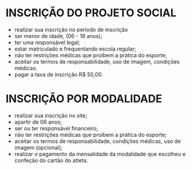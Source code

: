 
# INSCRIÇÃO DO PROJETO SOCIAL

- realizar sua inscrição no periodo de inscrição
- ser menor de idade, (06 - 18 anos);
- ter uma responsável legal;
- estar matriculado e frequentando escola regular;
- não ter restrições médicas que proibem a prática do esporte;
- aceitar os termos de responsabilidade, uso de imagem, condições médicas.
- pagar a taxa de inscrição R$ 50,00.

# INSCRIÇÃO POR MODALIDADE

- realizar sua inscrição no site;
- apartir de 06 anos;
- ser ou ter responsável financeiro;
- não ter restrições médicas que proibem a prática do esporte;
- aceitar os termos de responsabilidade, condições médicas, uso de imagem (opcional);
- realizar o pagamento da mensalidade da modalidade que escolheu e confeção do cartão do atleta.













